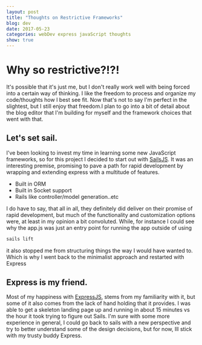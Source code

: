 ```yaml
---
layout: post
title: "Thoughts on Restrictive Frameworks"
blog: dev
date: 2017-05-23
categories: webDev express javaScript thoughts
show: true
---
```


# Why so restrictive?!?! #

It's possible that it's just me, but I don't really work well with being forced into a certain
way of thinking. I like the freedom to process and organize my code/thoughts how I best see
fit. Now that's not to say I'm perfect in the slightest, but I still enjoy that freedom.I plan to go into a bit of detail about the blog editor that I'm building for myself and the framework choices that went with that.

## Let's set sail. ##

I've been looking to invest my time in learning some new JavaScript frameworks, so for this project I decided to start out with [SailsJS](http://sailsjs.com). It was an interesting premise, promising to pave a path for rapid development by wrapping and extending express with a multitude of features.

- Built in ORM
- Built in Socket support
- Rails like controller/model generation..etc

I do have to say, that all in all, they definitely did deliver on their promise of rapid development, but much of the functionality and customization options were, at least in my opinion a bit convoluted. While, for instance I could see why the app.js was just an entry point for running the app outside of using

```sh
sails lift
```

it also stopped me from structuring things the way I would have wanted to. Which is why I went back to the minimalist approach and restarted with Express

## Express is my friend. ##

Most of my happiness with [ExpressJS](http://expressjs.com), stems from my familiarity with it,
but some of it also comes from the lack of hand holding that it provides. I was able to get a skeleton landing page up and running in about 15 minutes vs the hour it took trying to figure out Sails. I'm sure with some more experience in general, I could go back to sails with a new perspective and try to better understand some of the design decisions, but for now, Ill stick with my trusty buddy Express.
